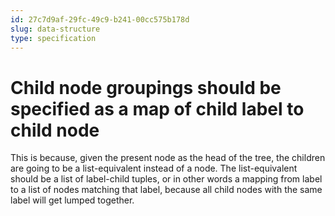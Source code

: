 ```yaml
---
id: 27c7d9af-29fc-49c9-b241-00cc575b178d
slug: data-structure
type: specification
---
```


# Child node groupings should be specified as a map of child label to child node

This is because, given the present node as the head of the tree, the children are going to be a list-equivalent instead of a node. The list-equivalent should be a list of label-child tuples, or in other words a mapping from label to a list of nodes matching that label, because all child nodes with the same label will get lumped together.
